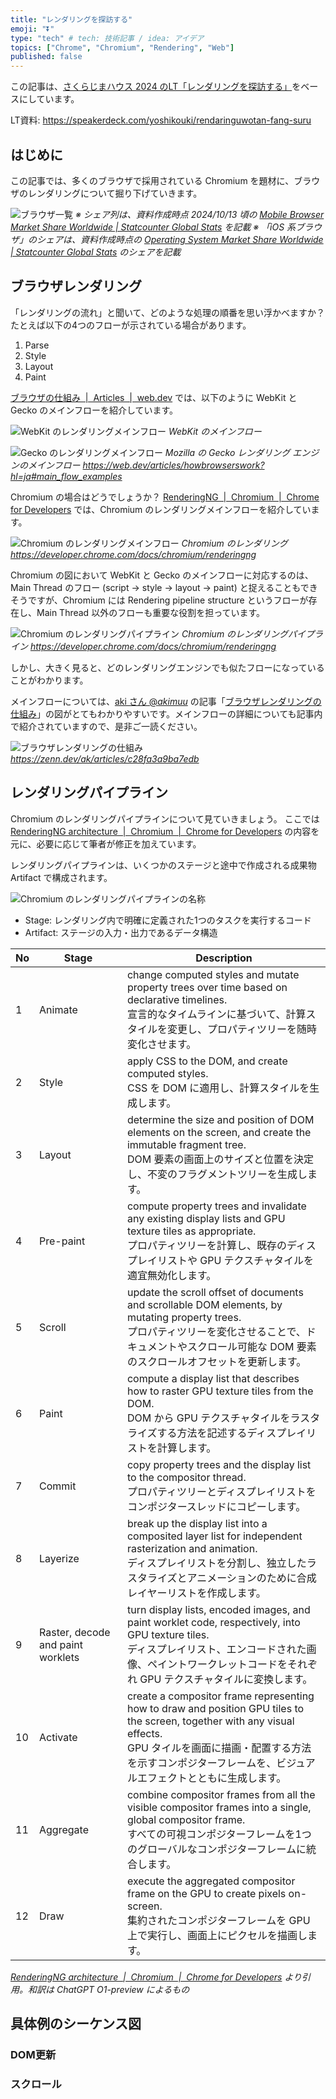 ```yaml
---
title: "レンダリングを探訪する"
emoji: "⏬"
type: "tech" # tech: 技術記事 / idea: アイデア
topics: ["Chrome", "Chromium", "Rendering", "Web"]
published: false
---
```


この記事は、[さくらじまハウス 2024 のLT「レンダリングを探訪する」](https://www.sakurajima-house.tech/#section-3)をベースにしています。

LT資料: https://speakerdeck.com/yoshikouki/rendaringuwotan-fang-suru

## はじめに

この記事では、多くのブラウザで採用されている Chromium を題材に、ブラウザのレンダリングについて掘り下げていきます。

![ブラウザ一覧](/images/explore-rendering/browser-list.png)
*※ シェア列は、資料作成時点 2024/10/13 頃の [Mobile Browser Market Share Worldwide | Statcounter Global Stats](https://gs.statcounter.com/browser-market-share/mobile/worldwide) を記載*
*※ 「iOS 系ブラウザ」のシェアは、資料作成時点の [Operating System Market Share Worldwide | Statcounter Global Stats](https://gs.statcounter.com/os-market-share) のシェアを記載*

## ブラウザレンダリング

「レンダリングの流れ」と聞いて、どのような処理の順番を思い浮かべますか？
たとえば以下の4つのフローが示されている場合があります。

1. Parse
2. Style
3. Layout
4. Paint

[ブラウザの仕組み  |  Articles  |  web.dev](https://web.dev/articles/howbrowserswork?hl=ja) では、以下のように WebKit と Gecko のメインフローを紹介しています。

![WebKit のレンダリングメインフロー](/images/explore-rendering/rendering-main-flow-webkit.png)
*WebKit のメインフロー*

![Gecko のレンダリングメインフロー](/images/explore-rendering/rendering-main-flow-gecko.png)
*Mozilla の Gecko レンダリング エンジンのメインフロー*
*https://web.dev/articles/howbrowserswork?hl=ja#main_flow_examples*

Chromium の場合はどうでしょうか？
[RenderingNG  |  Chromium  |  Chrome for Developers](https://developer.chrome.com/docs/chromium/renderingng) では、Chromium のレンダリングメインフローを紹介しています。

![Chromium のレンダリングメインフロー](/images/explore-rendering/rendering-main-flow-chromium.png)
*Chromium のレンダリング*
*https://developer.chrome.com/docs/chromium/renderingng*

Chromium の図において WebKit と Gecko のメインフローに対応するのは、Main Thread のフロー (script -> style -> layout -> paint) と捉えることもできそうですが、Chromium には Rendering pipeline structure というフローが存在し、Main Thread 以外のフローも重要な役割を担っています。

![Chromium のレンダリングパイプライン](/images/explore-rendering/rendering-pipeline-chromium.png)
*Chromium のレンダリングパイプライン*
*https://developer.chrome.com/docs/chromium/renderingng*

しかし、大きく見ると、どのレンダリングエンジンでも似たフローになっていることがわかります。

メインフローについては、[aki さん @_akimuu_](https://x.com/_akimuu_) の記事「[ブラウザレンダリングの仕組み](https://zenn.dev/ak/articles/c28fa3a9ba7edb)」の図がとてもわかりやすいです。メインフローの詳細についても記事内で紹介されていますので、是非ご一読ください。

![ブラウザレンダリングの仕組み](/images/explore-rendering/rendering-main-flow-zenn.png)
*https://zenn.dev/ak/articles/c28fa3a9ba7edb*


## レンダリングパイプライン

Chromium のレンダリングパイプラインについて見ていきましょう。
ここでは [RenderingNG architecture  |  Chromium  |  Chrome for Developers](https://developer.chrome.com/docs/chromium/renderingng-architecture) の内容を元に、必要に応じて筆者が修正を加えています。

レンダリングパイプラインは、いくつかのステージと途中で作成される成果物 Artifact で構成されます。

![Chromium のレンダリングパイプラインの名称](/images/explore-rendering/rendering-pipeline-chromium-stage-and-artifact.png)

- Stage: レンダリング内で明確に定義された1つのタスクを実行するコード
- Artifact: ステージの入力・出力であるデータ構造

No | Stage | Description
--- | --- | ---
1 | Animate | change computed styles and mutate property trees over time based on declarative timelines.<br />宣言的なタイムラインに基づいて、計算スタイルを変更し、プロパティツリーを随時変化させます。
2 | Style | apply CSS to the DOM, and create computed styles.<br />CSS を DOM に適用し、計算スタイルを生成します。
3 | Layout | determine the size and position of DOM elements on the screen, and create the immutable fragment tree.<br />DOM 要素の画面上のサイズと位置を決定し、不変のフラグメントツリーを生成します。
4 | Pre-paint | compute property trees and invalidate any existing display lists and GPU texture tiles as appropriate.<br />プロパティツリーを計算し、既存のディスプレイリストや GPU テクスチャタイルを適宜無効化します。
5 | Scroll | update the scroll offset of documents and scrollable DOM elements, by mutating property trees.<br />プロパティツリーを変化させることで、ドキュメントやスクロール可能な DOM 要素のスクロールオフセットを更新します。
6 | Paint | compute a display list that describes how to raster GPU texture tiles from the DOM.<br />DOM から GPU テクスチャタイルをラスタライズする方法を記述するディスプレイリストを計算します。
7 | Commit | copy property trees and the display list to the compositor thread.<br />プロパティツリーとディスプレイリストをコンポジタースレッドにコピーします。
8 | Layerize | break up the display list into a composited layer list for independent rasterization and animation.<br />ディスプレイリストを分割し、独立したラスタライズとアニメーションのために合成レイヤーリストを作成します。
9 | Raster, decode and paint worklets | turn display lists, encoded images, and paint worklet code, respectively, into GPU texture tiles.<br />ディスプレイリスト、エンコードされた画像、ペイントワークレットコードをそれぞれ GPU テクスチャタイルに変換します。
10 | Activate | create a compositor frame representing how to draw and position GPU tiles to the screen, together with any visual effects.<br />GPU タイルを画面に描画・配置する方法を示すコンポジターフレームを、ビジュアルエフェクトとともに生成します。
11 | Aggregate | combine compositor frames from all the visible compositor frames into a single, global compositor frame.<br />すべての可視コンポジターフレームを1つのグローバルなコンポジターフレームに統合します。
12 | Draw | execute the aggregated compositor frame on the GPU to create pixels on-screen.<br />集約されたコンポジターフレームを GPU 上で実行し、画面上にピクセルを描画します。

*[RenderingNG architecture  |  Chromium  |  Chrome for Developers](https://developer.chrome.com/docs/chromium/renderingng-architecture) より引用。和訳は ChatGPT O1-preview によるもの*

## 具体例のシーケンス図

### DOM更新

### スクロール

